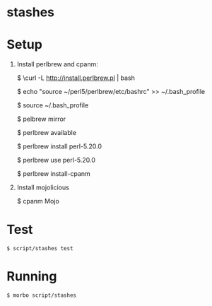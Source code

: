 stashes
=======

# Setup #

1. Install perlbrew and cpanm:

	$ \curl -L http://install.perlbrew.pl | bash

	$ echo "source ~/perl5/perlbrew/etc/bashrc" >> ~/.bash_profile

	$ source ~/.bash_profile

	$ pelbrew mirror

	$ perlbrew available

	$ perlbrew install perl-5.20.0

	$ perlbrew use perl-5.20.0

	$ perlbrew install-cpanm

2. Install mojolicious

	$ cpanm Mojo

# Test #

	$ script/stashes test

# Running #

	$ morbo script/stashes

